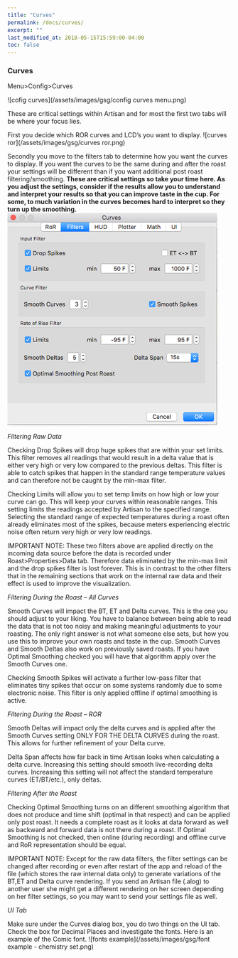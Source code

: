 ```yaml
---
title: "Curves"
permalink: /docs/curves/
excerpt: ""
last_modified_at: 2018-05-15T15:59:00-04:00
toc: false
---
```


### Curves

Menu>Config>Curves

![cofig curves](/assets/images/gsg/config curves menu.png)

These are critical settings within Artisan and for most the first two tabs will be where your focus lies.  

First you decide which ROR curves and LCD’s you want to display.
![curves ror](/assets/images/gsg/curves ror.png)

Secondly you move to the filters tab to determine how you want the curves to display.  If you want the curves to be the same during and after the roast your settings will be different than if you want additional post roast filtering/smoothing. **These are critical settings so take your time here.  As you adjust the settings, consider if the results allow you to understand and interpret your results so that you can improve taste in the cup.  For some, to much variation in the curves becomes hard to interpret so they turn up the smoothing.**
![curves filters](/assets/images/gsg/curves-filters.png)


*Filtering Raw Data*

Checking Drop Spikes will drop huge spikes that are within your set limits. This filter removes all readings that would result in a delta value that is either very high or very low compared to the previous deltas. This filter is able to catch spikes that happen in the standard range temperature values and can therefore not be caught by the min-max filter.

Checking Limits will allow you to set temp limits on how high or low your curve can go.  This will keep your curves within reasonable ranges.  This setting limits the readings accepted by Artisan to the specified range. Selecting the standard range of expected temperatures during a roast often already eliminates most of the spikes, because meters experiencing electric noise often return very high or very low readings.


IMPORTANT NOTE:  These two filters above are applied directly on the incoming data source before the data is recorded under Roast>Properties>Data tab. Therefore data eliminated by the min-max limit and the drop spikes filter is lost forever. This is in contrast to the other filters that in the remaining sections that work on the internal raw data and their effect is used to improve the visualization.

*Filtering During the Roast – All Curves*

Smooth Curves will impact the BT, ET and Delta curves.  This is the one you should adjust to your liking.  You have to balance between being able to read the data that is not too noisy and making meaningful adjustments to your roasting.  The only right answer is not what someone else sets, but how you use this to improve your own roasts and taste in the cup. Smooth Curves and Smooth Deltas also work on previously saved roasts.  If you have Optimal Smoothing checked you will have that algorithm apply over the Smooth Curves one.

Checking Smooth Spikes will activate a further low-pass filter that eliminates tiny spikes that occur on some systems randomly due to some electronic noise. This filter is only applied offline if optimal smoothing is active.

*Filtering During the Roast – ROR*

Smooth Deltas will impact only the delta curves and is applied after the Smooth Curves setting ONLY FOR THE DELTA CURVES during the roast.  This allows for further refinement of your Delta curve.  

Delta Span affects how far back in time Artisan looks when calculating a delta curve.
Increasing this setting should smooth live-recording delta curves.
Increasing this setting will not affect the standard temperature curves (ET/BT/etc.), only deltas.


*Filtering After the Roast*

Checking Optimal Smoothing turns on an different smoothing algorithm that does not produce and time shift (optimal in that respect) and can be applied only post roast.  It needs a complete roast as it looks at data forward as well as backward and forward data is not there during a roast.  If Optimal Smoothing is not checked, then online (during recording) and offline curve and RoR representation should be equal.


IMPORTANT NOTE:  Except for the raw data filters, the filter settings can be changed after recording or even after restart of the app and reload of the file (which stores the raw internal data only) to generate variations of the BT,ET and Delta curve rendering. If you send an Artisan file (.alog) to another user she might get a different rendering on her screen depending on her filter settings, so you may want to send your settings file as well.  

*UI Tab*

Make sure under the Curves dialog box, you do two things on the UI tab.  Check the box for Decimal Places and investigate the fonts.  Here is an example of the Comic font.
![fonts example](/assets/images/gsg/font example - chemistry set.png)

